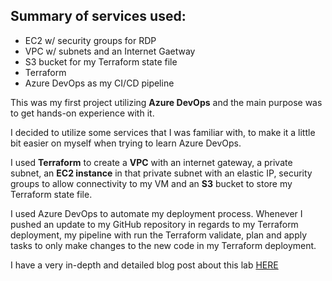 ## Summary of services used:
- EC2 w/ security groups for RDP
- VPC w/ subnets and an Internet Gaetway
- S3 bucket for my Terraform state file
- Terraform
- Azure DevOps as my CI/CD pipeline

This was my first project utilizing **Azure DevOps** and the main purpose was to get hands-on experience with it.

I decided to utilize some services that I was familiar with, to make it a little bit easier on myself when trying to learn Azure DevOps.

I used **Terraform** to create a **VPC** with an internet gateway, a private subnet, an **EC2 instance** in that private subnet with an elastic IP, security groups to allow connectivity to my VM and an **S3** bucket to store my Terraform state file.

I used Azure DevOps to automate my deployment process. Whenever I pushed an update to my GitHub repository in regards to my Terraform deployment, my pipeline with run the Terraform validate, plan and apply tasks to only make changes to the new code in my Terraform deployment.


I have a very in-depth and detailed blog post about this lab [HERE](https://mpriv32.wordpress.com/2022/02/15/azure-devops-terraform-aws-lab/)
